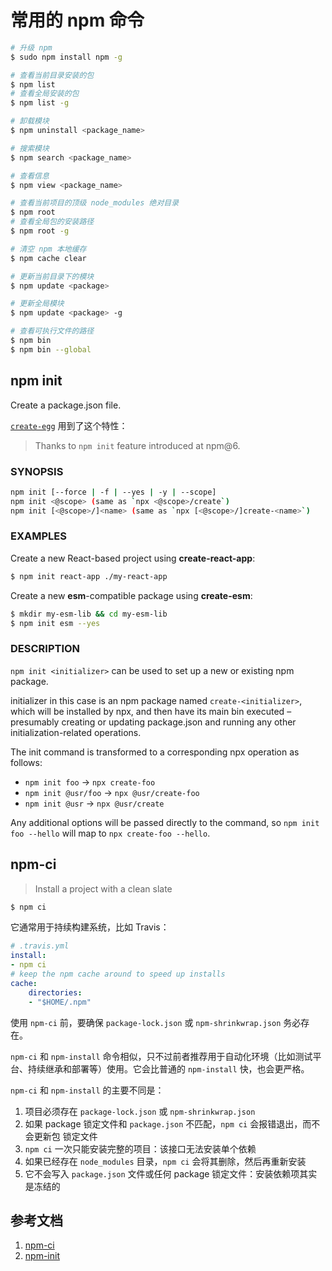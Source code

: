 # 常用的 npm 命令

```sh
# 升级 npm
$ sudo npm install npm -g

# 查看当前目录安装的包
$ npm list
# 查看全局安装的包
$ npm list -g

# 卸载模块
$ npm uninstall <package_name>

# 搜索模块
$ npm search <package_name>

# 查看信息
$ npm view <package_name>

# 查看当前项目的顶级 node_modules 绝对目录
$ npm root
# 查看全局包的安装路径
$ npm root -g

# 清空 npm 本地缓存
$ npm cache clear

# 更新当前目录下的模块
$ npm update <package>

# 更新全局模块
$ npm update <package> -g

# 查看可执行文件的路径
$ npm bin
$ npm bin --global
```

## npm init

Create a package.json file.

[`create-egg`][3] 用到了这个特性：

> Thanks to `npm init` feature introduced at npm@6.

### SYNOPSIS

```sh
npm init [--force | -f | --yes | -y | --scope]
npm init <@scope> (same as `npx <@scope>/create`)
npm init [<@scope>/]<name> (same as `npx [<@scope>/]create-<name>`)
```

### EXAMPLES

Create a new React-based project using **create-react-app**:

```sh
$ npm init react-app ./my-react-app
```

Create a new **esm**-compatible package using **create-esm**:

```sh
$ mkdir my-esm-lib && cd my-esm-lib
$ npm init esm --yes
```

### DESCRIPTION

`npm init <initializer>` can be used to set up a new or existing npm package.

initializer in this case is an npm package named `create-<initializer>`, which will be installed by npx, and then have its main bin executed – presumably creating or updating package.json and running any other initialization-related operations.

The init command is transformed to a corresponding npx operation as follows:

- `npm init foo` -> `npx create-foo`
- `npm init @usr/foo` -> `npx @usr/create-foo`
- `npm init @usr` -> `npx @usr/create`

Any additional options will be passed directly to the command, so `npm init foo --hello` will map to `npx create-foo --hello`.

## npm-ci

> Install a project with a clean slate

```sh
$ npm ci
```

它通常用于持续构建系统，比如 Travis：

```yml
# .travis.yml
install:
- npm ci
# keep the npm cache around to speed up installs
cache:
    directories:
    - "$HOME/.npm"
```

使用 `npm-ci` 前，要确保 `package-lock.json` 或 `npm-shrinkwrap.json` 务必存在。

`npm-ci` 和 `npm-install` 命令相似，只不过前者推荐用于自动化环境（比如测试平台、持续继承和部署等）使用。它会比普通的 `npm-install` 快，也会更严格。

`npm-ci` 和 `npm-install` 的主要不同是：

1. 项目必须存在 `package-lock.json` 或 `npm-shrinkwrap.json`
1. 如果 package 锁定文件和 `package.json` 不匹配，`npm ci` 会报错退出，而不会更新包 锁定文件
1. `npm ci` 一次只能安装完整的项目：该接口无法安装单个依赖
1. 如果已经存在 `node_modules` 目录，`npm ci` 会将其删除，然后再重新安装
1. 它不会写入 `package.json` 文件或任何 package 锁定文件：安装依赖项其实是冻结的

## 参考文档

1. [npm-ci](https://docs.npmjs.com/cli/ci.html)
1. [npm-init][2]

[2]: https://docs.npmjs.com/cli/init "npm-init"
[3]: https://www.npmjs.com/package/create-egg "create-egg"
